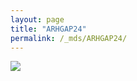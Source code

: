 ```yaml
---
layout: page
title: "ARHGAP24"
permalink: /_mds/ARHGAP24/
---
```


![](../../algns0/N79_5HSAA006211_aln_report.png?raw=true)